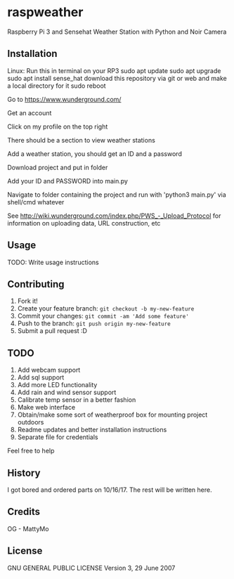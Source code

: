 # raspweather
Raspberry Pi 3 and Sensehat Weather Station with Python and Noir Camera

## Installation
Linux: Run this in terminal on your RP3
sudo apt update
sudo apt upgrade
sudo apt install sense_hat
download this repository via git or web and make a local directory for it
sudo reboot

Go to https://www.wunderground.com/

Get an account

Click on my profile on the top right

There should be a section to view weather stations

Add a weather station, you should get an ID and a password

Download project and put in folder

Add your ID and PASSWORD into main.py

Navigate to folder containing the project and run with 'python3 main.py' via shell/cmd whatever

See http://wiki.wunderground.com/index.php/PWS_-_Upload_Protocol for information on uploading data, URL construction, etc

## Usage
TODO: Write usage instructions

## Contributing
1. Fork it!
2. Create your feature branch: `git checkout -b my-new-feature`
3. Commit your changes: `git commit -am 'Add some feature'`
4. Push to the branch: `git push origin my-new-feature`
5. Submit a pull request :D

## TODO
1. Add webcam support
2. Add sql support
3. Add more LED functionality
4. Add rain and wind sensor support
5. Calibrate temp sensor in a better fashion
6. Make web interface
7. Obtain/make some sort of weatherproof box for mounting project outdoors
8. Readme updates and better installation instructions
9. Separate file for credentials


Feel free to help

## History
I got bored and ordered parts on 10/16/17. The rest will be written here. 

## Credits
OG - MattyMo

## License
GNU GENERAL PUBLIC LICENSE
Version 3, 29 June 2007
